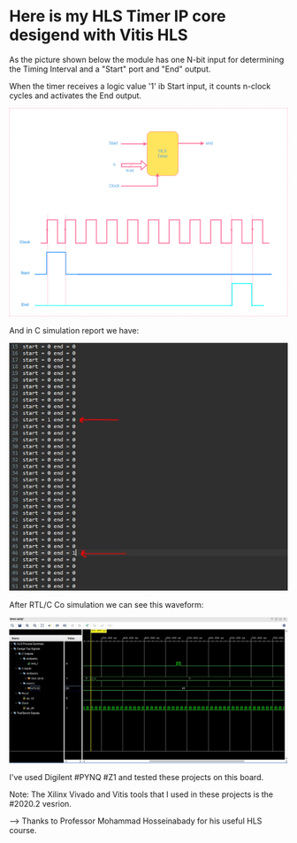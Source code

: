 # Here is my HLS Timer IP core desigend with Vitis HLS


As the picture shown below the module has one N-bit input for determining the Timing Interval and a "Start" port and "End" output.

When the timer receives a logic value '1' ib Start input, it counts n-clock cycles and activates the End output.

![alt text](https://github.com/salemsajjad/Vitis-HLS-Sequential/blob/main/05-Timer_Vitis_HLS/Photos/timer_block_diagram.png?raw=true)

And in C simulation report we have:

![alt text](https://github.com/salemsajjad/Vitis-HLS-Sequential/blob/main/05-Timer_Vitis_HLS/Photos/Csimulation%20output.JPG?raw=true)

After RTL/C Co simulation we can see this waveform:

![alt text](https://github.com/salemsajjad/Vitis-HLS-Sequential/blob/main/05-Timer_Vitis_HLS/Photos/waveform.JPG?raw=true)

I've used Digilent #PYNQ #Z1 and tested these projects on this board.

Note: The Xilinx Vivado and Vitis tools that I used in these projects is the #2020.2 vesrion. 

--> Thanks to Professor Mohammad Hosseinabady for his useful HLS course.

